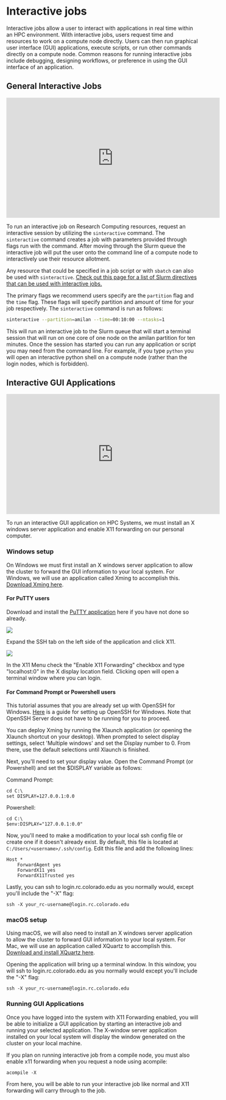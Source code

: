 # Interactive jobs

Interactive jobs allow a user to interact with applications in real time within an HPC environment. With interactive jobs, users request time and resources to work on a compute node directly. Users can then run graphical user interface (GUI) applications, execute scripts, or run other commands directly on a compute node.  Common reasons for running interactive jobs include debugging, designing workflows, or preference in using the GUI interface of an application.

## General Interactive Jobs

<iframe width="560" height="315" src="https://www.youtube.com/embed/s53sjDubBpo" frameborder="0" allow="autoplay; encrypted-media" allowfullscreen></iframe>

To run an interactive job on Research Computing resources, request an interactive session by utilizing the `sinteractive` command.  The `sinteractive` command creates a job with parameters provided through flags run with the command. After moving through the Slurm queue the interactive job will put the user onto the command line of a compute node to interactively use their resource allotment. 

Any resource that could be specified in a job script or with `sbatch` can also be used with `sinteractive`. [Check out this page for a list of Slurm directives that can be used with interactive jobs.](job-resources.html) 

The primary flags we recommend users specify are the `partition` flag and the `time` flag. These flags will specify partition and amount of time for your job respectively. The `sinteractive` command is run as follows:

```bash
sinteractive --partition=amilan --time=00:10:00 --ntasks=1
```

This will run an interactive job to the Slurm queue that will start a terminal session that will run on one core of one node on the amilan partition for ten minutes. Once the session has started you can run any application or script you may need from the command line.  For example, if you type `python` you will open an interactive python shell on a compute node (rather than the login nodes, which is forbidden). 

## Interactive GUI Applications

<iframe width="560" height="315" src="https://www.youtube.com/embed/DFnHsMxPC5w" frameborder="0" allow="autoplay; encrypted-media" allowfullscreen></iframe>

To run an interactive GUI application on HPC Systems, we must install an X windows server application and enable X11 forwarding on our personal computer.

### Windows setup

On Windows we must first install an X windows server application to allow the cluster to forward the GUI information to your local system. For Windows, we will use an application called Xming to accomplish
this. [Download Xming here](https://sourceforge.net/projects/xming/).

#### For PuTTY users

Download and install the [PuTTY application](https://www.chiark.greenend.org.uk/~sgtatham/putty/latest.html) here if you have not done so already.

![](https://raw.githubusercontent.com/ResearchComputing/Research-Computing-User-Tutorials/master/Interactive-Jobs/putty-1.png)

Expand the SSH tab on the left side of the application and click X11.

![](https://raw.githubusercontent.com/ResearchComputing/Research-Computing-User-Tutorials/master/Interactive-Jobs/putty-2.png)

In the X11 Menu check the "Enable X11 Forwarding" checkbox and type "localhost:0" in the X display location field.  Clicking open will open a terminal window where you can login.

#### For Command Prompt or Powershell users

This tutorial assumes that you are already set up with OpenSSH for Windows. [Here](https://learn.microsoft.com/en-us/windows-server/administration/openssh/openssh_install_firstuse?tabs=gui) is a guide for setting up OpenSSH for Windows. Note that OpenSSH Server does not have to be running for you to proceed.

You can deploy Xming by running the Xlaunch application (or opening the Xlaunch shortcut on your desktop). When prompted to select display settings, select 'Multiple windows' and set the Display number to 0. From there, use the default selections until Xlaunch is finished.

Next, you'll need to set your display value. Open the Command Prompt (or Powershell) and set the $DISPLAY variable as follows: 

Command Prompt: 
```
cd C:\
set DISPLAY=127.0.0.1:0.0
```

Powershell:
```
cd C:\
$env:DISPLAY="127.0.0.1:0.0"
``` 

Now, you'll need to make a modification to your local ssh config file or create one if it doesn't already exist. By default, this file is located at ```C:/Users/<username>/.ssh/config```. Edit this file and add the following lines: 

```
Host *
    ForwardAgent yes
    ForwardX11 yes
    ForwardX11Trusted yes
```

Lastly, you can ssh to login.rc.colorado.edu as you normally would, except you'll include the "-X" flag:

```
ssh -X your_rc-username@login.rc.colorado.edu
```

### macOS setup

Using macOS, we will also need to install an X windows server application to allow the cluster to forward GUI information to your local system. For Mac, we will use an application called XQuartz to accomplish this. [Download and install XQuartz here](https://www.xquartz.org/).

Opening the application will bring up a terminal window. In this window, you will ssh to login.rc.colorado.edu as you normally would except you'll include the "-X" flag:

```
ssh -X your_rc-username@login.rc.colorado.edu
```

### Running GUI Applications

Once you have logged into the system with X11 Forwarding enabled, you will be able to initialize a GUI application by starting an interactive job and running your selected application. The X-window server application installed on your local system will display the window generated on the cluster on your local machine.

If you plan on running interactive job from a compile node, you must also enable x11 forwarding when you request a node using acompile:

```
acompile -X
```

From here, you will be able to run your interactive job like normal and X11 forwarding will carry through to the job. 




